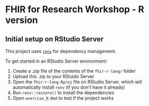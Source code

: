 # FHIR for Research Workshop - R version

## Initial setup on RStudio Server

This project uses [`renv`](https://rstudio.github.io/renv/articles/renv.html) for dependency management.

To get started in an RStudio Server environment:

1. Create a .zip file of the contents of the `fhir-r-lang/` folder
2. Upload this .zip to your RStuido Server
3. Open the `fhir-r-lang.Rproj` file on RStudio Server, which will automatically install `renv` (if you don't have it already)
4. Run `renv::restore()` to install the dependencies
5. Open `exercise_0.Rmd` to test if the project works